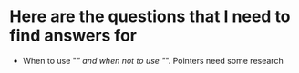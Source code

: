 # Here are the questions that I need to find answers for

- When to use "*" and when not to use "*". Pointers need some research